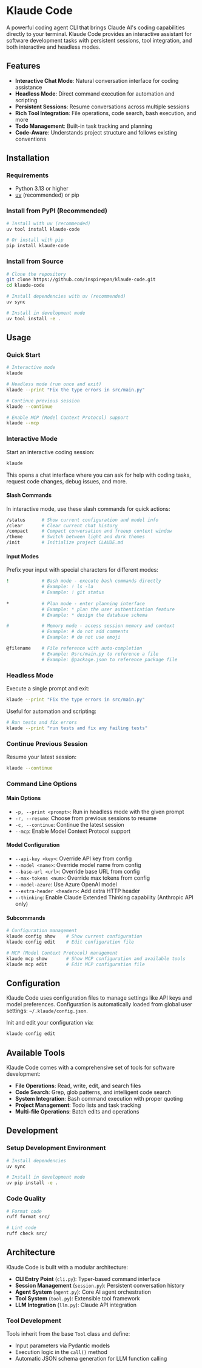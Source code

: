 # Klaude Code

A powerful coding agent CLI that brings Claude AI's coding capabilities directly to your terminal. Klaude Code provides an interactive assistant for software development tasks with persistent sessions, tool integration, and both interactive and headless modes.

## Features

- **Interactive Chat Mode**: Natural conversation interface for coding assistance
- **Headless Mode**: Direct command execution for automation and scripting
- **Persistent Sessions**: Resume conversations across multiple sessions
- **Rich Tool Integration**: File operations, code search, bash execution, and more
- **Todo Management**: Built-in task tracking and planning
- **Code-Aware**: Understands project structure and follows existing conventions

## Installation

### Requirements
- Python 3.13 or higher
- [uv](https://docs.astral.sh/uv/) (recommended) or pip

### Install from PyPI (Recommended)

```bash
# Install with uv (recommended)
uv tool install klaude-code

# Or install with pip
pip install klaude-code
```

### Install from Source

```bash
# Clone the repository
git clone https://github.com/inspirepan/klaude-code.git
cd klaude-code

# Install dependencies with uv (recommended)
uv sync

# Install in development mode
uv tool install -e .
```

## Usage

### Quick Start

```bash
# Interactive mode
klaude

# Headless mode (run once and exit)
klaude --print "Fix the type errors in src/main.py"

# Continue previous session
klaude --continue

# Enable MCP (Model Context Protocol) support
klaude --mcp
```

### Interactive Mode

Start an interactive coding session:

```bash
klaude
```

This opens a chat interface where you can ask for help with coding tasks, request code changes, debug issues, and more.

#### Slash Commands

In interactive mode, use these slash commands for quick actions:

```bash
/status      # Show current configuration and model info
/clear       # Clear current chat history
/compact     # Compact conversation and freeup context window
/theme       # Switch between light and dark themes
/init        # Initialize project CLAUDE.md
```

#### Input Modes

Prefix your input with special characters for different modes:

```bash
!            # Bash mode - execute bash commands directly
             # Example: ! ls -la
             # Example: ! git status
             
*            # Plan mode - enter planning interface
             # Example: * plan the user authentication feature
             # Example: * design the database schema

#            # Memory mode - access session memory and context
             # Example: # do not add comments
             # Example: # do not use emoji

@filename    # File reference with auto-completion
             # Example: @src/main.py to reference a file
             # Example: @package.json to reference package file
```

### Headless Mode

Execute a single prompt and exit:

```bash
klaude --print "Fix the type errors in src/main.py"
```

Useful for automation and scripting:

```bash
# Run tests and fix errors
klaude --print "run tests and fix any failing tests"
```

### Continue Previous Session

Resume your latest session:

```bash
klaude --continue
```

### Command Line Options

#### Main Options

- `-p, --print <prompt>`: Run in headless mode with the given prompt
- `-r, --resume`: Choose from previous sessions to resume
- `-c, --continue`: Continue the latest session
- `--mcp`: Enable Model Context Protocol support

#### Model Configuration

- `--api-key <key>`: Override API key from config
- `--model <name>`: Override model name from config
- `--base-url <url>`: Override base URL from config
- `--max-tokens <num>`: Override max tokens from config
- `--model-azure`: Use Azure OpenAI model
- `--extra-header <header>`: Add extra HTTP header
- `--thinking`: Enable Claude Extended Thinking capability (Anthropic API only)

#### Subcommands

```bash
# Configuration management
klaude config show    # Show current configuration
klaude config edit    # Edit configuration file

# MCP (Model Context Protocol) management
klaude mcp show       # Show MCP configuration and available tools
klaude mcp edit       # Edit MCP configuration file
```


## Configuration

Klaude Code uses configuration files to manage settings like API keys and model preferences. Configuration is automatically loaded from global user settings: `~/.klaude/config.json`.

Init and edit your configuration via:


```bash
klaude config edit
```


## Available Tools

Klaude Code comes with a comprehensive set of tools for software development:

- **File Operations**: Read, write, edit, and search files
- **Code Search**: Grep, glob patterns, and intelligent code search
- **System Integration**: Bash command execution with proper quoting
- **Project Management**: Todo lists and task tracking
- **Multi-file Operations**: Batch edits and operations

## Development

### Setup Development Environment

```bash
# Install dependencies
uv sync

# Install in development mode
uv pip install -e .
```

### Code Quality

```bash
# Format code
ruff format src/

# Lint code
ruff check src/
```

## Architecture

Klaude Code is built with a modular architecture:

- **CLI Entry Point** (`cli.py`): Typer-based command interface
- **Session Management** (`session.py`): Persistent conversation history
- **Agent System** (`agent.py`): Core AI agent orchestration
- **Tool System** (`tool.py`): Extensible tool framework
- **LLM Integration** (`llm.py`): Claude API integration

### Tool Development

Tools inherit from the base `Tool` class and define:
- Input parameters via Pydantic models
- Execution logic in the `call()` method
- Automatic JSON schema generation for LLM function calling